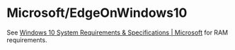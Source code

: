 # Microsoft/EdgeOnWindows10

See [Windows 10 System Requirements & Specifications | Microsoft](https://web.archive.org/web/20180106045713/https://www.microsoft.com/en-us/windows/windows-10-specifications#system-specifications "Windows 10 System Requirements & Specifications | Microsoft") for RAM requirements.
